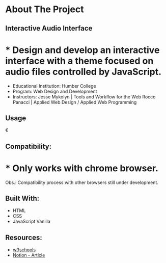 # About The Project

## Interactive Audio Interface
# * Design and develop an interactive interface with a theme focused on audio files controlled by JavaScript. 

- Educational Institution: Humber College
- Program: Web Design and Development
- Instructors:
    Jesse Mykolyn | Tools and Workflow for the Web
    Rocco Panacci | Applied Web Design / Applied Web Programming 

## Usage
&euro;


## Compatibility:
# * Only works with chrome browser.
Obs.: Compatibility process with other browsers still under development.

## Built With:
* HTML
* CSS
* JavaScript Vanilla

## Resources:
* [w3schools](https://www.w3schools.com/jsref/dom_obj_audio.asp)
* [Notion - Article](https://www.notion.so/Media-Audio-5e2880fac3f44fd297af96c7ca14ddb9)